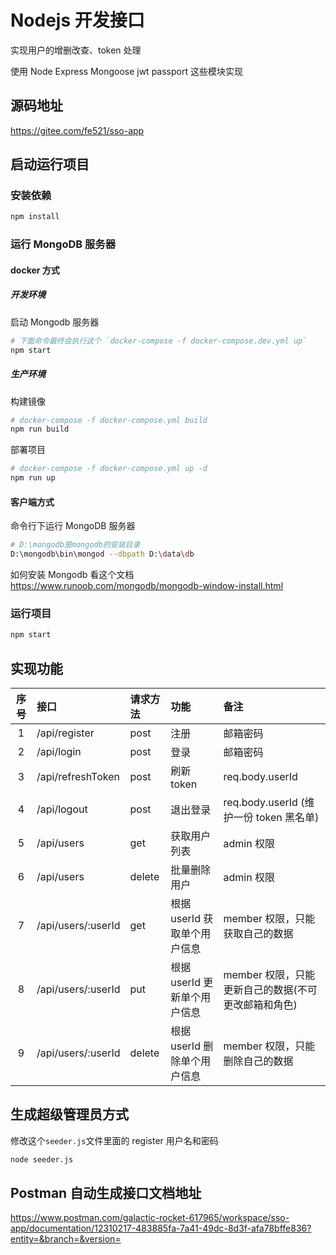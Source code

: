 # Nodejs 开发接口

实现用户的增删改查、token 处理

使用 Node Express Mongoose jwt passport 这些模块实现

## 源码地址

https://gitee.com/fe521/sso-app

## 启动运行项目

### 安装依赖

```bash
npm install
```

### 运行 MongoDB 服务器

#### docker 方式

##### 开发环境

启动 Mongodb 服务器

```bash
# 下面命令最终会执行这个 `docker-compose -f docker-compose.dev.yml up`
npm start
```

##### 生产环境

构建镜像

```bash
# docker-compose -f docker-compose.yml build
npm run build
```

部署项目

```bash
# docker-compose -f docker-compose.yml up -d
npm run up
```

#### 客户端方式

命令行下运行 MongoDB 服务器

```bash
# D:\mongodb是mongodb的安装目录
D:\mongodb\bin\mongod --dbpath D:\data\db
```

如何安装 Mongodb 看这个文档 https://www.runoob.com/mongodb/mongodb-window-install.html

### 运行项目

```bash
npm start
```

## 实现功能

| 序号 | 接口               | 请求方法 | 功能                         | 备注                                                |
| :--: | :----------------- | :------- | :--------------------------- | :-------------------------------------------------- |
|  1   | /api/register      | post     | 注册                         | 邮箱密码                                            |
|  2   | /api/login         | post     | 登录                         | 邮箱密码                                            |
|  3   | /api/refreshToken  | post     | 刷新 token                   | req.body.userId                                     |
|  4   | /api/logout        | post     | 退出登录                     | req.body.userId (维护一份 token 黑名单)             |
|  5   | /api/users         | get      | 获取用户列表                 | admin 权限                                          |
|  6   | /api/users         | delete   | 批量删除用户                 | admin 权限                                          |
|  7   | /api/users/:userId | get      | 根据 userId 获取单个用户信息 | member 权限，只能获取自己的数据                     |
|  8   | /api/users/:userId | put      | 根据 userId 更新单个用户信息 | member 权限，只能更新自己的数据(不可更改邮箱和角色) |
|  9   | /api/users/:userId | delete   | 根据 userId 删除单个用户信息 | member 权限，只能删除自己的数据                     |

## 生成超级管理员方式

修改这个`seeder.js`文件里面的 register 用户名和密码

```bash
node seeder.js
```

## Postman 自动生成接口文档地址

https://www.postman.com/galactic-rocket-617965/workspace/sso-app/documentation/12310217-483885fa-7a41-49dc-8d3f-afa78bffe836?entity=&branch=&version=
